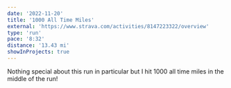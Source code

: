 ```yaml
---
date: '2022-11-20'
title: '1000 All Time Miles'
external: 'https://www.strava.com/activities/8147223322/overview'
type: 'run'
pace: '8:32'
distance: '13.43 mi'
showInProjects: true
---
```


Nothing special about this run in particular but I hit 1000 all time miles in the middle of the run!
